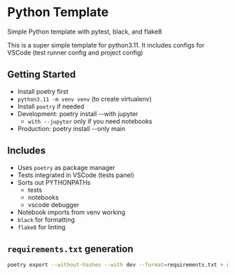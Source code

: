 # Python Template

Simple Python template with pytest, black, and flake8

This is a super simple template for python3.11.
It includes configs for VSCode (test runner config and project config)

## Getting Started

- Install poetry first
- `python3.11 -m venv venv` (to create virtualenv)
- Install `poetry` if needed
- Development: poetry install --with jupyter
  - `with --jupyter` only if you need notebooks
- Production: poetry install --only main

## Includes

- Uses `poetry` as package manager
- Tests integrated in VSCode (tests panel)
- Sorts out PYTHONPATHs
  - tests
  - notebooks
  - vscode debugger
- Notebook imports from venv working
- `black` for formatting
- `flake8` for linting

## `requirements.txt` generation

```bash
poetry export --without-hashes --with dev --format=requirements.txt > requirements.txt
```
